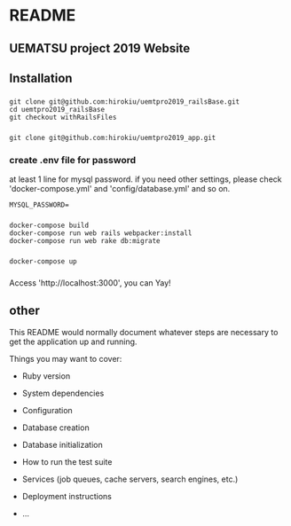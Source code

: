# README

## UEMATSU project 2019 Website

## Installation
### 
```
git clone git@github.com:hirokiu/uemtpro2019_railsBase.git
cd uemtpro2019_railsBase
git checkout withRailsFiles
```

###
```
git clone git@github.com:hirokiu/uemtpro2019_app.git
```

### create .env file for password
at least 1 line for mysql password.
if you need other settings, please check 'docker-compose.yml' and 'config/database.yml' and so on.
```
MYSQL_PASSWORD=
```

### 
```
docker-compose build
docker-compose run web rails webpacker:install
docker-compose run web rake db:migrate
```

###
```
docker-compose up
```

###
Access 'http://localhost:3000', you can Yay!

## other
This README would normally document whatever steps are necessary to get the
application up and running.

Things you may want to cover:

* Ruby version

* System dependencies

* Configuration

* Database creation

* Database initialization

* How to run the test suite

* Services (job queues, cache servers, search engines, etc.)

* Deployment instructions

* ...
